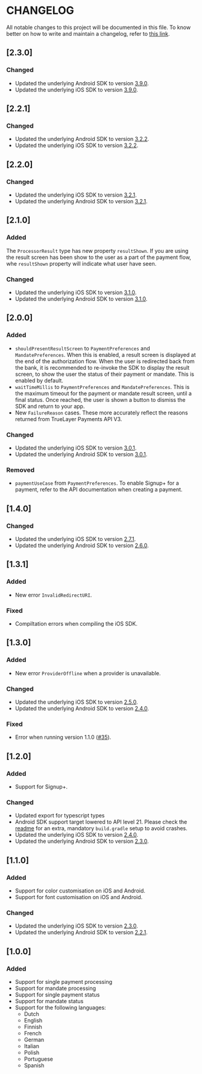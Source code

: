 # CHANGELOG
All notable changes to this project will be documented in this file. To know better on how to write and maintain a changelog, refer to [this link](https://keepachangelog.com/en/1.0.0/).

## [2.3.0]

### Changed

- Updated the underlying Android SDK to version [3.9.0](https://docs.truelayer.com/docs/android-sdk-release-history).
- Updated the underlying iOS SDK to version [3.9.0](https://docs.truelayer.com/docs/ios-sdk-release-history).

## [2.2.1]

### Changed

- Updated the underlying Android SDK to version [3.2.2](https://docs.truelayer.com/docs/android-sdk-release-history).
- Updated the underlying iOS SDK to version [3.2.2](https://docs.truelayer.com/docs/ios-sdk-release-history).

## [2.2.0]

### Changed

- Updated the underlying iOS SDK to version [3.2.1](https://github.com/TrueLayer/TrueLayer-iOS-SDK/releases/tag/3.2.1).
- Updated the underlying Android SDK to version [3.2.1](https://docs.truelayer.com/docs/android-sdk-release-history).

## [2.1.0]

### Added

The `ProcessorResult` type has new property `resultShown`. If you are using the result screen has been show to the user as a part of the payment flow, whe `resultShown` property will indicate what user have seen.

### Changed

- Updated the underlying iOS SDK to version [3.1.0](https://github.com/TrueLayer/TrueLayer-iOS-SDK/releases/tag/3.1.0).
- Updated the underlying Android SDK to version [3.1.0](https://docs.truelayer.com/docs/android-sdk-release-history).

## [2.0.0]

### Added

- `shouldPresentResultScreen` to `PaymentPreferences` and `MandatePreferences`. When this is enabled, a result screen is displayed at the end of the authorization flow. When the user is redirected back from the bank, it is recommended to re-invoke the SDK to display the result screen, to show the user the status of their payment or mandate. This is enabled by default.
- `waitTimeMillis` to `PaymentPreferences` and `MandatePreferences`. This is the maximum timeout for the payment or mandate result screen, until a final status. Once reached, the user is shown a button to dismiss the SDK and return to your app.
- New `FailureReason` cases. These more accurately reflect the reasons returned from TrueLayer Payments API V3.

### Changed

- Updated the underlying iOS SDK to version [3.0.1](https://github.com/TrueLayer/TrueLayer-iOS-SDK/releases/tag/3.0.1).
- Updated the underlying Android SDK to version [3.0.1](https://docs.truelayer.com/docs/android-sdk-release-history).

### Removed

- `paymentUseCase` from `PaymentPreferences`. To enable Signup+ for a payment, refer to the API documentation when creating a payment.

## [1.4.0]

### Changed

- Updated the underlying iOS SDK to version [2.7.1](https://github.com/TrueLayer/TrueLayer-iOS-SDK/releases/tag/2.7.1).
- Updated the underlying Android SDK to version [2.6.0](https://docs.truelayer.com/docs/android-sdk-release-history).


## [1.3.1]

### Added

- New error `InvalidRedirectURI`.

### Fixed

- Compiltation errors when compiling the iOS SDK.

## [1.3.0]

### Added

- New error `ProviderOffline` when a provider is unavailable.

### Changed

- Updated the underlying iOS SDK to version [2.5.0](https://github.com/TrueLayer/TrueLayer-iOS-SDK/releases/tag/2.5.0).
- Updated the underlying Android SDK to version [2.4.0](https://docs.truelayer.com/docs/android-sdk-release-history).

### Fixed

- Error when running version 1.1.0 ([#35](https://github.com/TrueLayer/truelayer-react-native-sdk/issues/35)).

## [1.2.0]

### Added

- Support for Signup+.

### Changed

- Updated export for typescript types
- Android SDK support target lowered to API level 21. Please check the [readme](README.md) for an extra, mandatory `build.gradle` setup to avoid crashes.
- Updated the underlying iOS SDK to version [2.4.0](https://github.com/TrueLayer/TrueLayer-iOS-SDK/releases/tag/2.4.0).
- Updated the underlying Android SDK to version [2.3.0](https://docs.truelayer.com/docs/android-sdk-release-history).


## [1.1.0]

### Added

- Support for color customisation on iOS and Android.
- Support for font customisation on iOS and Android.

### Changed

- Updated the underlying iOS SDK to version [2.3.0](https://github.com/TrueLayer/TrueLayer-iOS-SDK/releases/tag/2.3.0).
- Updated the underlying Android SDK to version [2.2.1](https://docs.truelayer.com/docs/android-sdk-release-history).

## [1.0.0]

### Added
- Support for single payment processing
- Support for mandate processing
- Support for single payment status
- Support for mandate status
- Support for the following languages:
  - Dutch
  - English
  - Finnish
  - French
  - German
  - Italian
  - Polish
  - Portuguese
  - Spanish
